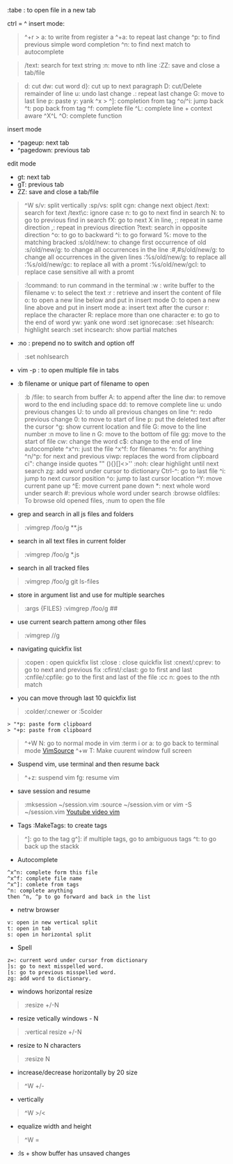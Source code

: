 
:tabe <filename>: to open file in a new tab

ctrl = ^
insert mode: 
> ^+r > a: to write from register a
> ^+a: to repeat last change
> ^p: to find previous simple word completion
> ^n: to find next match to autocomplete

> /text: search for text string
> :n: move to nth line
> :ZZ: save and close a tab/file

> d: cut
> dw: cut word
> d}: cut up to next paragraph
> D: cut/Delete remainder of line
> u: undo last change
> .: repeat last change
> G: move to last line
> p: paste
> y: yank
> ^x >
>  ^]: completion from tag
>   ^o/^i: jump back
> ^t: pop back from tag
> ^f: complete file
> ^L: complete line + context aware ^X^L
> ^O: complete function

insert mode
- ^pageup: next tab
- ^pagedown: previous tab
 
edit mode
- gt: next tab
- gT: previous tab
- ZZ: save and close a tab/file

> ^W s/v: split vertically
> :sp/vs: split
> cgn: change next object
> /text: search for text
> /text\c: ignore case
> n: to go to next find in search
> N: to go to previous find in search
> fX:  go to next X in line,
> ;: repeat in same direction
> ,: repeat in previous direction 
> ?text: search in opposite direction
> ^o: to go to backward
> ^i: to go forward
> %: move to the matching bracked
> :s/old/new: to change first occurrence of old
> :s/old/new/g: to change all occurrences in the line
> :#,#s/old/new/g: to change all occurrences in the given lines
> :%s/old/new/g: to replace all 
> :%s/old/new/gc: to replace all with a promt
> :%s/old/new/gcI: to replace case sensitive all with a promt

> :!command: to run command in the terminal
> :w <filename>: write buffer to the filename
> v: to select the text
> :r <filename>: retrieve and insert the content of file
> o: to open a new line below and put in insert mode
> O: to open a new line above and put in insert mode
> a: insert text after the cursor
> r<char>: replace the character
> R: replace more than one character
> e: to go to the end of word
> yw: yank one word
> :set ignorecase:
> :set hlsearch: highlight search
> :set incsearch: show partial matches
* :no : prepend no to switch and option off
> :set nohlsearch

* vim -p <filename> <filename>: to open multiple file in tabs

* :b filename or unique part of filename to open
> :b <filename>/file: to search from buffer
> A: to append after the line
> dw: to remove word to the end including space
> dd: to remove complete line
> u: undo previous changes
> U: to undo all previous changes on line
> ^r: redo previous change
> 0: to move to start of line
> p: put the deleted text after the cursor
> ^g: show current location and file
> <number>G: move to the line number
> :n move to line n
> G: move to the bottom of file
> gg: move to the start of file
> cw: change the word
> c$: change to the end of line
> autocomplete
> ^x^n: just the file
> ^x^f: for filenames
> ^n: for anything
> ^n/^p: for next and previous
> viwp: replaces the word from clipboard
> ci": change inside quotes "" (){}[]<>''
> :noh: clear highlight until next search
> zg: add word under cursor to dictionary
> Ctrl-^: go to last file
> ^i: jump to next cursor position
> ^o: jump to last cursor location
> ^Y: move current pane up
> ^E: move current pane down
> \*: next whole word under search
> \#: previous whole word under search
> :browse oldfiles: To browse old opened files, :num to open the file
* grep and search in all js files and folders
> :vimgrep /foo/g \*\*.js
* search in all text files in current folder
> :vimgrep /foo/g \*.js
* search in all tracked files
> :vimgrep /foo/g git ls-files
* store in argument list and use for multiple searches
> :args {FILES}
> :vimgrep /foo/g ##
* use current search pattern among other files
> :vimgrep //g
* navigating quickfix list
> :copen : open quickfix list
> :close : close quickfix list
> :cnext/:cprev: to go to next and previous fix
> :cfirst/:clast: go to first and last
> :cnfile/:cpfile: go to the first and last of the file
> :cc n: goes to the nth match
* you can move through last 10 quickfix list
> :colder/:cnewer or :5colder
```
> "*p: paste form clipboard
> "+p: paste from clipboard
```
> ^+W N: go to normal mode in vim :term
> i or a: to go back to terminal mode
[VimSource](https://gist.github.com/m3nd3s/3959966)
> ^+w T: Make cuurent window full screen
* Suspend vim, use terminal  and then resume back
> ^+z: suspend vim
> fg: resume vim
* save session and resume
> :mksession ~/session.vim
> :source ~/session.vim
or
> vim -S ~/session.vim
[Youtube video
vim](https://www.youtube.com/watch?v=XA2WjJbmmoM&ab_channel=thoughtbot)
* Tags
:MakeTags: to create tags
> ^]: go to the tag
> g^]: if multiple tags, go to ambiguous tags
> ^t: to go back up the stackk
* Autocomplete
```
^x^n: complete form this file
^x^f: complete file name
^x^]: comlete from tags
^n: complete anything
then ^n, ^p to go forward and back in the list
```
* netrw browser
```
v: open in new vertical split
t: open in tab
s: open in horizontal split
```
* Spell
```
z=: current word under cursor from dictionary
]s: go to next misspelled word.
[s: go to previous misspelled word.
zg: add word to dictionary.
```
* windows horizontal resize
> :resize +/-N
* resize vetically windows - N
> :vertical resize +/-N
* resize to N characters
> :resize N
* increase/decrease horizontally by 20 size
> ^W +/-
* vertically
> ^W >/<
* equalize width and height
> ^W =
* :ls + show buffer has unsaved changes

